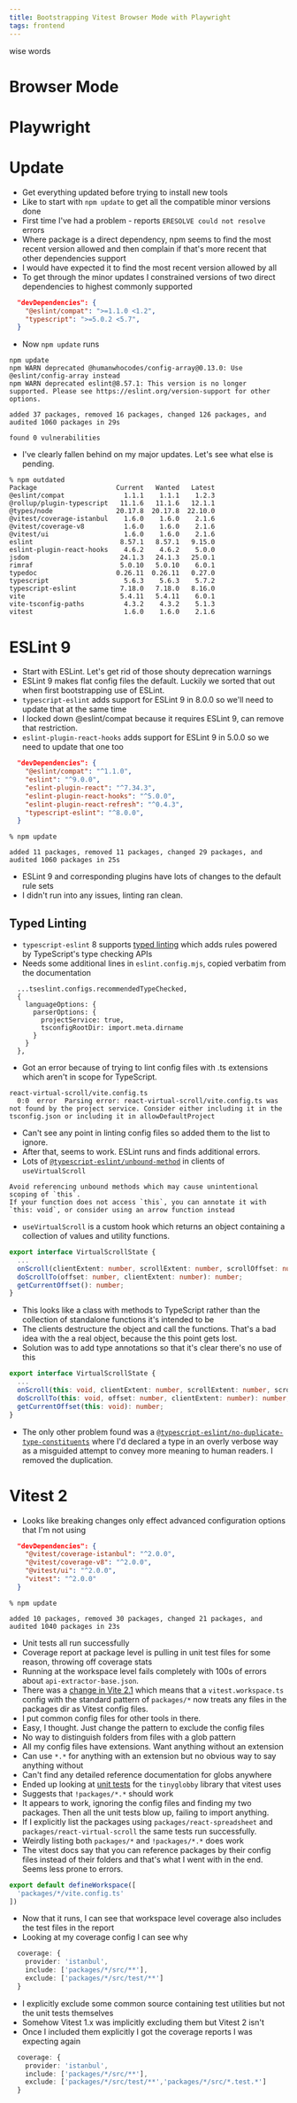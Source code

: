 ```yaml
---
title: Bootstrapping Vitest Browser Mode with Playwright
tags: frontend
---
```


wise words

# Browser Mode

# Playwright

# Update

* Get everything updated before trying to install new tools
* Like to start with `npm update` to get all the compatible minor versions done
* First time I've had a problem - reports `ERESOLVE could not resolve` errors
* Where package is a direct dependency, npm seems to find the most recent version allowed and then complain if that's more recent that other dependencies support
* I would have expected it to find the most recent version allowed by all
* To get through the minor updates I constrained versions of two direct dependencies to highest commonly supported

```json
  "devDependencies": {
    "@eslint/compat": ">=1.1.0 <1.2",
    "typescript": ">=5.0.2 <5.7",
  }
```

* Now `npm update` runs

```
npm update  
npm WARN deprecated @humanwhocodes/config-array@0.13.0: Use @eslint/config-array instead
npm WARN deprecated eslint@8.57.1: This version is no longer supported. Please see https://eslint.org/version-support for other options.

added 37 packages, removed 16 packages, changed 126 packages, and audited 1060 packages in 29s

found 0 vulnerabilities
```

* I've clearly fallen behind on my major updates. Let's see what else is pending.

```
% npm outdated
Package                    Current   Wanted   Latest
@eslint/compat               1.1.1    1.1.1    1.2.3
@rollup/plugin-typescript   11.1.6   11.1.6   12.1.1
@types/node                20.17.8  20.17.8  22.10.0 
@vitest/coverage-istanbul    1.6.0    1.6.0    2.1.6 
@vitest/coverage-v8          1.6.0    1.6.0    2.1.6 
@vitest/ui                   1.6.0    1.6.0    2.1.6
eslint                      8.57.1   8.57.1   9.15.0
eslint-plugin-react-hooks    4.6.2    4.6.2    5.0.0
jsdom                       24.1.3   24.1.3   25.0.1
rimraf                      5.0.10   5.0.10    6.0.1 
typedoc                    0.26.11  0.26.11   0.27.0
typescript                   5.6.3    5.6.3    5.7.2 
typescript-eslint           7.18.0   7.18.0   8.16.0
vite                        5.4.11   5.4.11    6.0.1
vite-tsconfig-paths          4.3.2    4.3.2    5.1.3 
vitest                       1.6.0    1.6.0    2.1.6 
```

# ESLint 9

* Start with ESLint. Let's get rid of those shouty deprecation warnings
* ESLint 9 makes flat config files the default. Luckily we sorted that out when first bootstrapping use of ESLint.
* `typescript-eslint` adds support for ESLint 9 in 8.0.0 so we'll need to update that at the same time
* I locked down @eslint/compat because it requires ESLint 9, can remove that restriction.
* `eslint-plugin-react-hooks` adds support for ESLint 9 in 5.0.0 so we need to update that one too

```json
  "devDependencies": {
    "@eslint/compat": "^1.1.0",
    "eslint": "^9.0.0",
    "eslint-plugin-react": "^7.34.3",
    "eslint-plugin-react-hooks": "^5.0.0",
    "eslint-plugin-react-refresh": "^0.4.3",
    "typescript-eslint": "^8.0.0",
  }
```

```
% npm update

added 11 packages, removed 11 packages, changed 29 packages, and audited 1060 packages in 25s
```

* ESLint 9 and corresponding plugins have lots of changes to the default rule sets
* I didn't run into any issues, linting ran clean.

## Typed Linting

* `typescript-eslint` 8 supports [typed linting](https://typescript-eslint.io/getting-started/typed-linting) which adds rules powered by TypeScript's type checking APIs
* Needs some additional lines in `eslint.config.mjs`, copied verbatim from the documentation

```
  ...tseslint.configs.recommendedTypeChecked,
  {
    languageOptions: {
      parserOptions: {
        projectService: true,
        tsconfigRootDir: import.meta.dirname
      }
    }
  },
```

* Got an error because of trying to lint config files with .ts extensions which aren't in scope for TypeScript.

```
react-virtual-scroll/vite.config.ts
  0:0  error  Parsing error: react-virtual-scroll/vite.config.ts was not found by the project service. Consider either including it in the tsconfig.json or including it in allowDefaultProject
```

* Can't see any point in linting config files so added them to the list to ignore.
* After that, seems to work. ESLint runs and finds additional errors.
* Lots of [`@typescript-eslint/unbound-method`](https://typescript-eslint.io/rules/unbound-method/) in clients of `useVirtualScroll`

```
Avoid referencing unbound methods which may cause unintentional scoping of `this`.
If your function does not access `this`, you can annotate it with `this: void`, or consider using an arrow function instead
```

* `useVirtualScroll` is a custom hook which returns an object containing a collection of values and utility functions.

```ts
export interface VirtualScrollState {
  ...
  onScroll(clientExtent: number, scrollExtent: number, scrollOffset: number): [number, ScrollState];
  doScrollTo(offset: number, clientExtent: number): number;
  getCurrentOffset(): number;
}
```

* This looks like a class with methods to TypeScript rather than the collection of standalone functions it's intended to be
* The clients destructure the object and call the functions. That's a bad idea with the a real object, because the this point gets lost.
* Solution was to add type annotations so that it's clear there's no use of this

```ts
export interface VirtualScrollState {
  ...
  onScroll(this: void, clientExtent: number, scrollExtent: number, scrollOffset: number): [number, ScrollState];
  doScrollTo(this: void, offset: number, clientExtent: number): number;
  getCurrentOffset(this: void): number;
}
```

*  The only other problem found was a [`@typescript-eslint/no-duplicate-type-constituents`](https://typescript-eslint.io/rules/no-duplicate-type-constituents) where I'd declared a type in an overly verbose way as a misguided attempt to convey more meaning to human readers. I removed the duplication. 

# Vitest 2

* Looks like breaking changes only effect advanced configuration options that I'm not using

```json
  "devDependencies": {
    "@vitest/coverage-istanbul": "^2.0.0",
    "@vitest/coverage-v8": "^2.0.0",
    "@vitest/ui": "^2.0.0",
    "vitest": "^2.0.0"
  }
```

```
% npm update

added 10 packages, removed 30 packages, changed 21 packages, and audited 1040 packages in 23s
```

* Unit tests all run successfully
* Coverage report at package level is pulling in unit test files for some reason, throwing off coverage stats
* Running at the workspace level fails completely with 100s of errors about `api-extractor-base.json`. 
* There was a [change in Vite 2.1](https://vitest.dev/guide/workspace.html#defining-a-workspace) which means that a `vitest.workspace.ts` config with the standard pattern of `packages/*` now treats any files in the packages dir as Vitest config files. 
* I put common config files for other tools in there.
* Easy, I thought. Just change the pattern to exclude the config files
* No way to distinguish folders from files with a glob pattern
* All my config files have extensions. Want anything without an extension
* Can use `*.*` for anything with an extension but no obvious way to say anything without
* Can't find any detailed reference documentation for globs anywhere
* Ended up looking at [unit tests](https://github.com/SuperchupuDev/tinyglobby/blob/main/test/index.test.ts) for the `tinyglobby` library that vitest uses
* Suggests that `!packages/*.*` should work
* It appears to work, ignoring the config files and finding my two packages. Then all the unit tests blow up, failing to import anything.
* If I explicitly list the packages using `packages/react-spreadsheet` and `packages/react-virtual-scroll` the same tests run successfully.
* Weirdly listing both `packages/*` and `!packages/*.*` does work
* The vitest docs say that you can reference packages by their config files instead of their folders and that's what I went with in the end. Seems less prone to errors.

```ts
export default defineWorkspace([
  'packages/*/vite.config.ts'
])
```

* Now that it runs, I can see that workspace level coverage also includes the test files in the report
* Looking at my coverage config I can see why

```ts
  coverage: {
    provider: 'istanbul',
    include: ['packages/*/src/**'],
    exclude: ['packages/*/src/test/**']
  }
```

* I explicitly exclude some common source containing test utilities but not the unit tests themselves
* Somehow Vitest 1.x was implicitly excluding them but Vitest 2 isn't
* Once I included them explicitly I got the coverage reports I was expecting again

```ts
  coverage: {
    provider: 'istanbul',
    include: ['packages/*/src/**'],
    exclude: ['packages/*/src/test/**','packages/*/src/*.test.*']
  }
```
